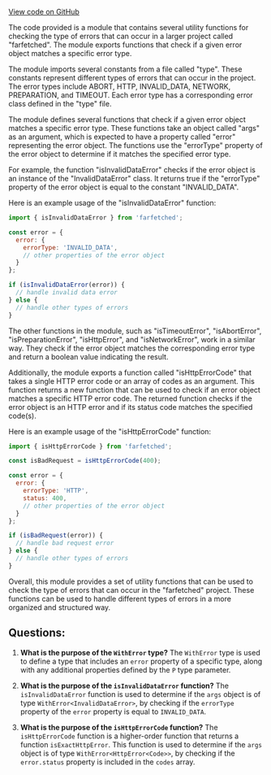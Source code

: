 [View code on GitHub](https://github.com/igorkamyshev/farfetched/packages/core/src/errors/guards.ts)

The code provided is a module that contains several utility functions for checking the type of errors that can occur in a larger project called "farfetched". The module exports functions that check if a given error object matches a specific error type.

The module imports several constants from a file called "type". These constants represent different types of errors that can occur in the project. The error types include ABORT, HTTP, INVALID_DATA, NETWORK, PREPARATION, and TIMEOUT. Each error type has a corresponding error class defined in the "type" file.

The module defines several functions that check if a given error object matches a specific error type. These functions take an object called "args" as an argument, which is expected to have a property called "error" representing the error object. The functions use the "errorType" property of the error object to determine if it matches the specified error type.

For example, the function "isInvalidDataError" checks if the error object is an instance of the "InvalidDataError" class. It returns true if the "errorType" property of the error object is equal to the constant "INVALID_DATA".

Here is an example usage of the "isInvalidDataError" function:

```javascript
import { isInvalidDataError } from 'farfetched';

const error = {
  error: {
    errorType: 'INVALID_DATA',
    // other properties of the error object
  }
};

if (isInvalidDataError(error)) {
  // handle invalid data error
} else {
  // handle other types of errors
}
```

The other functions in the module, such as "isTimeoutError", "isAbortError", "isPreparationError", "isHttpError", and "isNetworkError", work in a similar way. They check if the error object matches the corresponding error type and return a boolean value indicating the result.

Additionally, the module exports a function called "isHttpErrorCode" that takes a single HTTP error code or an array of codes as an argument. This function returns a new function that can be used to check if an error object matches a specific HTTP error code. The returned function checks if the error object is an HTTP error and if its status code matches the specified code(s).

Here is an example usage of the "isHttpErrorCode" function:

```javascript
import { isHttpErrorCode } from 'farfetched';

const isBadRequest = isHttpErrorCode(400);

const error = {
  error: {
    errorType: 'HTTP',
    status: 400,
    // other properties of the error object
  }
};

if (isBadRequest(error)) {
  // handle bad request error
} else {
  // handle other types of errors
}
```

Overall, this module provides a set of utility functions that can be used to check the type of errors that can occur in the "farfetched" project. These functions can be used to handle different types of errors in a more organized and structured way.
## Questions: 
 1. **What is the purpose of the `WithError` type?**
The `WithError` type is used to define a type that includes an `error` property of a specific type, along with any additional properties defined by the `P` type parameter.

2. **What is the purpose of the `isInvalidDataError` function?**
The `isInvalidDataError` function is used to determine if the `args` object is of type `WithError<InvalidDataError>`, by checking if the `errorType` property of the `error` property is equal to `INVALID_DATA`.

3. **What is the purpose of the `isHttpErrorCode` function?**
The `isHttpErrorCode` function is a higher-order function that returns a function `isExactHttpError`. This function is used to determine if the `args` object is of type `WithError<HttpError<Code>>`, by checking if the `error.status` property is included in the `codes` array.